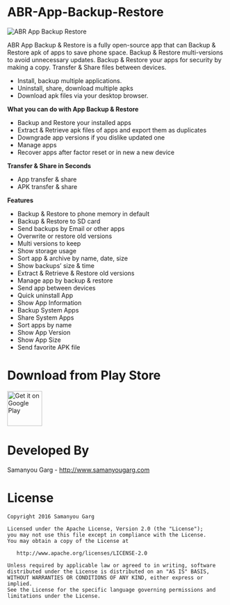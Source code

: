 # ABR-App-Backup-Restore
![ABR App Backup Restore](https://github.com/samanyougarg/Currency_Converter/blob/master/screenshots.png)


ABR App Backup & Restore is a fully open-source app that can Backup & Restore apk of apps to save phone space. Backup & Restore multi-versions to avoid unnecessary updates. Backup & Restore your apps for security by making a copy. Transfer & Share files between devices.
* Install, backup multiple applications.
* Uninstall, share, download multiple apks
* Download apk files via your desktop browser.

**What you can do with App Backup & Restore**
* Backup and Restore your installed apps
* Extract & Retrieve apk files of apps and export them as duplicates
* Downgrade app versions if you dislike updated one
* Manage apps
* Recover apps after factor reset or in new a new device

**Transfer & Share in Seconds**
* App transfer & share
* APK transfer & share

**Features**
* Backup & Restore to phone memory in default
* Backup & Restore to SD card
* Send backups by Email or other apps
* Overwrite or restore old versions
* Multi versions to keep
* Show storage usage
* Sort app & archive by name, date, size
* Show backups’ size & time
* Extract & Retrieve & Restore old versions
* Manage app by backup & restore
* Send app between devices
* Quick uninstall App
* Show App Information
* Backup System Apps
* Share System Apps
* Sort apps by name
* Show App Version
* Show App Size
* Send favorite APK file

Download from Play Store
=============================
[<img alt="Get it on Google Play" height="80" src="https://play.google.com/intl/en_us/badges/images/generic/en_badge_web_generic.png">](https://play.google.com/store/apps/details?id=com.appisode.appbackuprestore)

Developed By
============

Samanyou Garg - <http://www.samanyougarg.com>

License
=======

    Copyright 2016 Samanyou Garg

    Licensed under the Apache License, Version 2.0 (the "License");
    you may not use this file except in compliance with the License.
    You may obtain a copy of the License at

       http://www.apache.org/licenses/LICENSE-2.0

    Unless required by applicable law or agreed to in writing, software
    distributed under the License is distributed on an "AS IS" BASIS,
    WITHOUT WARRANTIES OR CONDITIONS OF ANY KIND, either express or implied.
    See the License for the specific language governing permissions and
    limitations under the License.





[1]: https://play.google.com/store/apps/details?id=com.appisode.appbackuprestore
